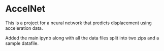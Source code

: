 # AccelNet
This is a project for a neural network that predicts displacement using acceleration data.

Added the main ipynb along with all the data files split into two zips and a sample datafile.
